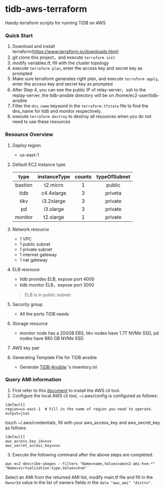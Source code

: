 # tidb-aws-terraform
Handy terraform scripts for running TiDB on AWS

### Quick Start
1. Download and install terraform(https://www.terraform.io/downloads.html)
2. git clone this project，and execute `terraform init`
3. modify variables.tf, fill with the cluster topology
4. execute `terraform plan`, enter the access key and secret key as prompted
5. Make sure terraform generates right plan, and execute `terraform apply`, enter the access key and secret key as prompted
6. After Step 4, you can see the public IP of relay-server，ssh to the replay-server, the tidb-ansible directory will be on /home/ec2-user/tidb-ansible
7. Filter the `dns_name` keyword in the `terraform.tfstate` file to find the dns_name for tidb and monitor respectively.
8. execute `terraform destroy` to destroy all resources when you do not need to use these resources

### Resource Overview
1. Deploy region

	* us-east-1

2. Default EC2 instance type

	| type  | instanceType  | counts | typeOfSubnet|
	| :-: |:-:| :-:| :-: |
	| bastion | t2.micro   | 1 | public  |
	| tidb    | c4.4xlarge | 3 | priveta |
	| tikv    | i3.2xlarge   | 3 | private |
	| pd      | i3.xlarge | 3 | private |
	| monitor | t2.xlarge   | 1 | private |

3. Network resource

	* 1 VPC
	* 1 public subnet
	* 1 private subnet
	* 1 internet gateway
	* 1 nat gateway

5. ELB resrouce

	* tidb provides ELB, expose port 4000
	* tidb monitor ELB，expose port 3000

	> ELB is in public subnet

6. Security group
	* All the ports TiDB needs

7. Storage resource
 	* monitor node has a 200GB EBS, tikv nodes have 1.7T NVMe SSD, pd nodes have 880 GB NVMe SSD

8. AWS key pair

9. Generating Template File for TiDB ansible
	* Generate [TiDB-Ansible](https://github.com/pingcap/tidb-ansible) 's inventory.ini

### Query AMI information
1. First refer to this [document](https://docs.aws.amazon.com/cli/latest/userguide/cli-chap-install.html) to install the AWS cli tool.
2. Configure the local AWS cli tool, ~/.aws/config is configured as follows:

```
[default]
region=us-east-1  # Fill in the name of region you need to operate.
output=json
```
touch ~/.aws/credentials, fill with your aws_access_key and aws_secret_key as follows:

 ```
[default]
aws_access_key_id=xxx
aws_secret_access_key=xxx
```
3. Execute the following command after the above steps are completed.

```shell
aws ec2 describe-images --filters "Name=name,Values=amzn2-ami-hvm-*" "Name=virtualization-type,Values=hvm"
```
Select an AMI from the returned AMI list, modify main.tf file and fill in the `OwnerId` value in the list of owners fields in the `data "aws_ami" "distro"`.
